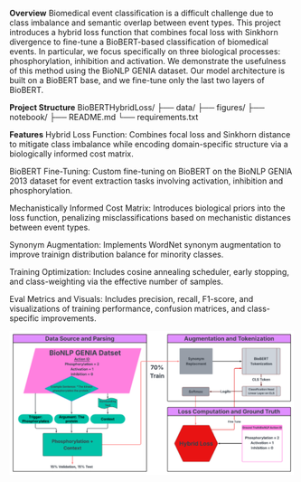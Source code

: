 **Overview**
Biomedical event classification is a difficult challenge due to class imbalance and semantic overlap between event types. This project introduces a hybrid loss function that combines focal loss with Sinkhorn divergence to fine-tune a BioBERT-based  classification of biomedical events. In particular, we focus specifically on three biological processes: phosphorylation, inhibition and activation. We demonstrate the usefulness of this method using the BioNLP GENIA dataset. Our model architecture is built on a BioBERT base, and we fine-tune only the last two layers of BioBERT.

**Project Structure**
BioBERTHybridLoss/
├── data/
├── figures/
├── notebook/
├── README.md
└── requirements.txt

**Features**
Hybrid Loss Function: Combines focal loss and Sinkhorn distance to mitigate class imbalance while encoding domain-specific structure via a biologically informed cost matrix.

BioBERT Fine-Tuning: Custom fine-tuning on BioBERT on the BioNLP GENIA 2013 dataset for event extraction tasks involving activation, inhibition and phosphorylation.

Mechanistically Informed Cost Matrix: Introduces biological priors into the loss function, penalizing misclassifications based on mechanistic distances between event types.

Synonym Augmentation: Implements WordNet synonym augmentation to improve trainign distribution balance for minority classes. 

Training Optimization: Includes cosine annealing scheduler, early stopping, and class-weighting via the effective number of samples. 

Eval Metrics and Visuals: Includes precision, recall, F1-score, and visualizations of training performance, confusion matrices, and class-specific improvements. 



<p align="center">
  <img src="figures/Picture1.png" alt="Workflow Diagram" width="700"/>
</p>



